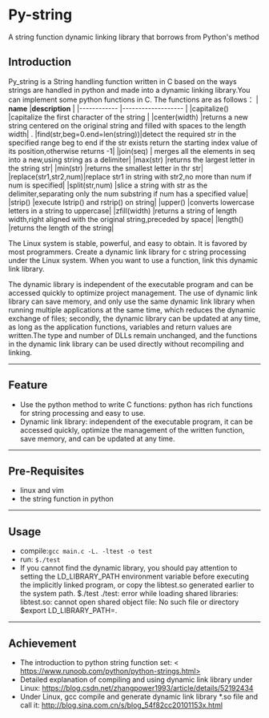 # Py-string
A string function dynamic linking library that borrows from Python's method 

## Introduction
Py_string is a String handling function written in C based on the ways strings are handled in python and made into a dynamic linking library.You can implement some python functions in C.
The functions are as follows：
| __name__             |__description__                                                         |
|------------      |-------------------                                                |
|capitalize()      |capitalize the first character of the string                        |
|center(width)     |returns a new string centered on the original string and filled with spaces to the length width| .
|find(str,beg=0.end=len(string))|detect the required str in the specified range beg to end if the str exists return the starting index value of its position,otherwise returns -1|
|join(seq)         | merges all the elements in seq into a new,using string as a delimiter|
|max(str)          |returns the largest letter in the string str|
|min(str)          |returns the smallest letter in thr str|
|replace(str1,str2,num)|replace str1 in string with str2,no more than num if num is specified|
|split(str,num)    |slice a string with str as the delimiter,separating only the num substring if num has a specified value|
|strip()           |execute lstrip() and rstrip() on string|
|upper()           |converts lowercase letters in a string to uppercase|
|zfill(width)      |returns a string of length width,right aligned with the original string,preceded by space|
|length()          |returns the length of the string|

The Linux system is stable, powerful, and easy to obtain. It is favored by most programmers. Create a dynamic link library for c string processing under the Linux system. When you want to use a function, link this dynamic link library.

The dynamic library is independent of the executable program and can be accessed quickly to optimize project management. The use of dynamic link library can save memory, and only use the same dynamic link library when running multiple applications at the same time, which reduces the dynamic exchange of files; secondly, the dynamic library can be updated at any time, as long as the application functions, variables and return values are written.The type and number of DLLs remain unchanged, and the functions in the dynamic link library can be used directly without recompiling and linking.

----
## Feature
- Use the python method to write C functions: python has rich functions for string processing and easy to use.
- Dynamic link library: independent of the executable program, it can be accessed quickly, optimize the management of the written function, save memory, and can be updated at any time.

----
## Pre-Requisites
- linux and vim
- the string function in python

----
## Usage
- compile:`gcc main.c -L. -ltest -o test`
- run: `$./test`
- If you cannot find the dynamic library, you should pay attention to setting the LD_LIBRARY_PATH environment variable before executing the implicitly linked program, or copy the libtest.so generated earlier to the system path.
	$./test
	./test: error while loading shared libraries: libtest.so: cannot open shared object file: No such file or directory
	$export LD_LIBRARY_PATH=.
	
----
## Achievement
- The introduction to python string function set: < https://www.runoob.com/python/python-strings.html>
- Detailed explanation of compiling and using dynamic link library under Linux: <https://blog.csdn.net/zhangpower1993/article/details/52192434>
- Under Linux, gcc compile and generate dynamic link library *.so file and call it: <http://blog.sina.com.cn/s/blog_54f82cc20101153x.html>
